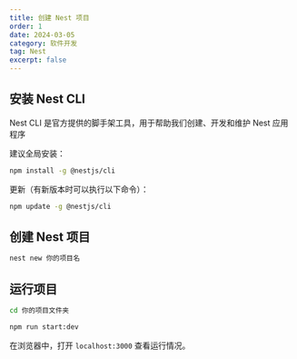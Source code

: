 ```yaml
---
title: 创建 Nest 项目
order: 1
date: 2024-03-05
category: 软件开发
tag: Nest
excerpt: false
---
```


## 安装 Nest CLI

Nest CLI 是官方提供的脚手架工具，用于帮助我们创建、开发和维护 Nest 应用程序

建议全局安装：

```bash
npm install -g @nestjs/cli
```

更新（有新版本时可以执行以下命令）：

```bash
npm update -g @nestjs/cli
```

## 创建 Nest 项目

```bash
nest new 你的项目名
```

## 运行项目

```bash
cd 你的项目文件夹
```

```bash
npm run start:dev
```

在浏览器中，打开 `localhost:3000` 查看运行情况。
